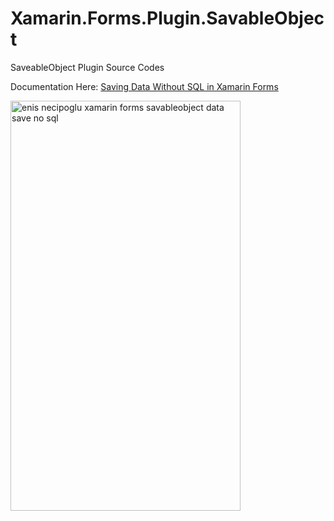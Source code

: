 # Xamarin.Forms.Plugin.SavableObject
SaveableObject Plugin Source Codes

Documentation Here:
<a href="http://enisnecipoglu.com/en/xamarin-forms-saving-data-without-sql/">Saving Data Without SQL in Xamarin Forms</a>

<img src="http://enisnecipoglu.com/wp-content/uploads/2017/12/savableobject.gif" alt="enis necipoglu xamarin forms savableobject data save no sql" width="368" height="656">
